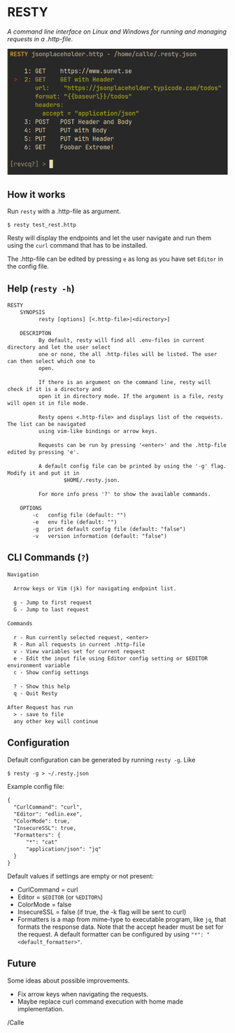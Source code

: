 # RESTY

_A command line interface on Linux and Windows for running and managing requests in a
.http-file._

![Screenshot](cli.png)

## How it works

Run `resty` with a .http-file as argument.

```
$ resty test_rest.http
```

Resty will display the endpoints and let the user navigate and run them
using the `curl` command that has to be installed. 

The .http-file can be edited by pressing `e` as long as you have set
`Editor` in the config file.


## Help (`resty -h`)

```
RESTY
    SYNOPSIS
          resty [options] [<.http-file>|<directory>]

    DESCRIPTON
          By default, resty will find all .env-files in current directory and let the user select
          one or none, the all .http-files will be listed. The user can then select which one to
          open.

          If there is an argument on the command line, resty will check if it is a directory and
          open it in directory mode. If the argument is a file, resty will open it in file mode.

          Resty opens <.http-file> and displays list of the requests. The list can be navigated
          using vim-like bindings or arrow keys.

          Requests can be run by pressing '<enter>' and the .http-file edited by pressing 'e'.

          A default config file can be printed by using the '-g' flag. Modify it and put it in
                  $HOME/.resty.json.

          For more info press '?' to show the available commands.

    OPTIONS
        -c   config file (default: "")
        -e   env file (default: "")
        -g   print default config file (default: "false")
        -v   version information (default: "false")
```


## CLI Commands (`?`)
```
Navigation

  Arrow keys or Vim (jk) for navigating endpoint list.

  g - Jump to first request
  G - Jump to last request

Commands

  r - Run currently selected request, <enter>
  R - Run all requests in current .http-file
  v - View variables set for current request
  e - Edit the input file using Editor config setting or $EDITOR environment variable
  c - Show config settings

  ? - Show this help
  q - Quit Resty

After Request has run
  > - save to file
  any other key will continue
```


## Configuration

Default configuration can be generated by running `resty -g`. Like
```
$ resty -g > ~/.resty.json
```

Example config file:
```
{
  "CurlCommand": "curl",
  "Editor": "edlin.exe",
  "ColorMode": true,
  "InsecureSSL": true,
  "Formatters": {
      "*": "cat"
      "application/json": "jq"
  }
}
```

Default values if settings are empty or not present:
- CurlCommand = curl
- Editor = `$EDITOR` (or `%EDITOR%`)
- ColorMode = false
- InsecureSSL = false (if true, the -k flag will be sent to curl)
- Formatters is a map from mime-type to executable program, like `jq`,
  that formats the response data. Note that the accept header must be
  set for the request. A default formatter can be configured by using
  `"*": "<default_formatter>"`.


## Future

Some ideas about possible improvements.

- Fix arrow keys when navigating the requests.
- Maybe replace curl command execution with home made implementation.

/Calle

